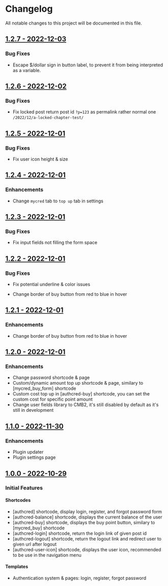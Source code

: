 # Changelog
All notable changes to this project will be documented in this file.

## [1.2.7 - 2022-12-03](https://github.com/iniznet/authcred/releases/tag/v1.2.6)

### Bug Fixes
* Escape $/dollar sign in button label, to prevent it from being interpreted as a variable.

## [1.2.6 - 2022-12-02](https://github.com/iniznet/authcred/releases/tag/v1.2.6)

### Bug Fixes
* Fix locked post return post id `?p=123` as permalink rather normal one `/2022/12/a-locked-chapter-test/`

## [1.2.5 - 2022-12-01](https://github.com/iniznet/authcred/releases/tag/v1.2.5)

### Bug Fixes
* Fix user icon height & size

## [1.2.4 - 2022-12-01](https://github.com/iniznet/authcred/releases/tag/v1.2.4)

### Enhancements
* Change `mycred` tab to `top up` tab in settings

## [1.2.3 - 2022-12-01](https://github.com/iniznet/authcred/releases/tag/v1.2.3)

### Bug Fixes
* Fix input fields not filling the form space

## [1.2.2 - 2022-12-01](https://github.com/iniznet/authcred/releases/tag/v1.2.2)

### Bug Fixes
* Fix potential underline & color issues

* Change border of buy button from red to blue in hover
## [1.2.1 - 2022-12-01](https://github.com/iniznet/authcred/releases/tag/v1.2.1)

### Enhancements
* Change border of buy button from red to blue in hover

## [1.2.0 - 2022-12-01](https://github.com/iniznet/authcred/releases/tag/v1.2.0)

### Enhancements
* Change password shortcode & page
* Custom/dynamic amount top up shortcode & page, similary to [mycred_buy_form] shortcode
* Custom cost top up in [authcred-buy] shortcode, you can set the custom cost for specific point amount
* Change user fields library to CMB2, it's still disabled by default as it's still in development

## [1.1.0 - 2022-11-30](https://github.com/iniznet/authcred/releases/tag/v1.1.0)

### Enhancements
* Plugin updater
* Plugin settings page

## [1.0.0 - 2022-10-29](https://github.com/iniznet/authcred/releases/tag/v1.0.0)

### Initial Features

#### Shortcodes
* [authcred] shortcode, display login, register, and forgot password form
* [authcred-balance] shortcode, displays the current balance of the user
* [authcred-buy] shortcode, displays the buy point button, similary to [mycred_buy] shortcode
* [authcred-login] shortcode, return the login link of given post id
* [authcred-logout] shortcode, return the logout link and redirect user to given url after logout
* [authcred-user-icon] shortcode, displays the user icon, recommended to be use in the navigation menu

#### Templates
* Authentication system & pages: login, register, forgot password